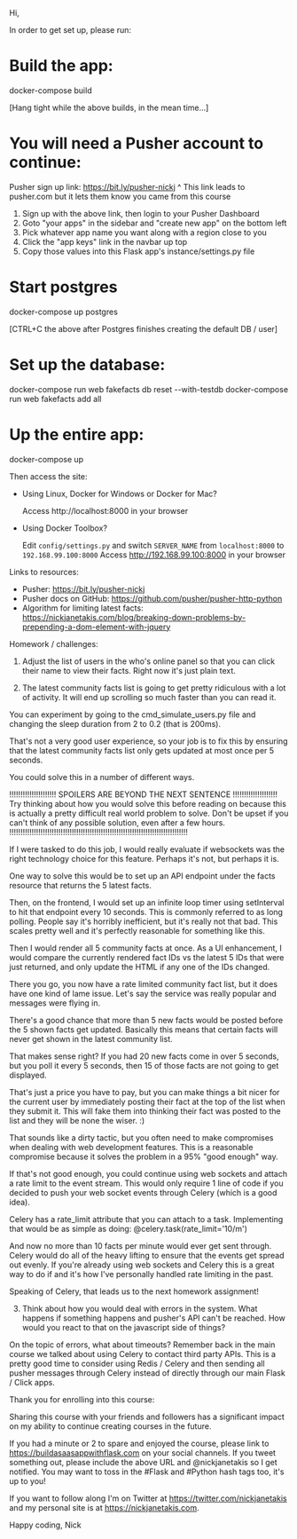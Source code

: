 Hi,



In order to get set up, please run:

# Build the app:
docker-compose build

[Hang tight while the above builds, in the mean time...]

# You will need a Pusher account to continue:

Pusher sign up link: https://bit.ly/pusher-nickj
^ This link leads to pusher.com but it lets them know you came from this course

1. Sign up with the above link, then login to your Pusher Dashboard
2. Goto "your apps" in the sidebar and "create new app" on the bottom left
3. Pick whatever app name you want along with a region close to you
4. Click the "app keys" link in the navbar up top
5. Copy those values into this Flask app's instance/settings.py file

# Start postgres
docker-compose up postgres

[CTRL+C the above after Postgres finishes creating the default DB / user]

# Set up the database:
docker-compose run web fakefacts db reset --with-testdb
docker-compose run web fakefacts add all

# Up the entire app:
docker-compose up



Then access the site:

* Using Linux, Docker for Windows or Docker for Mac?

    Access http://localhost:8000 in your browser

* Using Docker Toolbox?

    Edit `config/settings.py` and switch `SERVER_NAME` from `localhost:8000` to `192.168.99.100:8000`
    Access http://192.168.99.100:8000 in your browser



Links to resources:

* Pusher: https://bit.ly/pusher-nickj
* Pusher docs on GitHub: https://github.com/pusher/pusher-http-python
* Algorithm for limiting latest facts: https://nickjanetakis.com/blog/breaking-down-problems-by-prepending-a-dom-element-with-jquery


Homework / challenges:

1. Adjust the list of users in the who's online panel so that you can click
their name to view their facts. Right now it's just plain text.


2. The latest community facts list is going to get pretty ridiculous with a lot
of activity. It will end up scrolling so much faster than you can read it.

You can experiment by going to the cmd_simulate_users.py file and changing the
sleep duration from 2 to 0.2 (that is 200ms).

That's not a very good user experience, so your job is to fix this by ensuring
that the latest community facts list only gets updated at most once per 5 seconds.

You could solve this in a number of different ways.

!!!!!!!!!!!!!!!!!!!!! SPOILERS ARE BEYOND THE NEXT SENTENCE !!!!!!!!!!!!!!!!!!!!
Try thinking about how you would solve this before reading on because this is
actually a pretty difficult real world problem to solve. Don't be upset if you
can't think of any possible solution, even after a few hours.
!!!!!!!!!!!!!!!!!!!!!!!!!!!!!!!!!!!!!!!!!!!!!!!!!!!!!!!!!!!!!!!!!!!!!!!!!!!!!!!!

If I were tasked to do this job, I would really evaluate if websockets was the
right technology choice for this feature. Perhaps it's not, but perhaps it is.

One way to solve this would be to set up an API endpoint under the facts resource
that returns the 5 latest facts.

Then, on the frontend, I would set up an infinite loop timer using setInterval
to hit that endpoint every 10 seconds. This is commonly referred to as long
polling. People say it's horribly inefficient, but it's really not that bad.
This scales pretty well and it's perfectly reasonable for something like this.

Then I would render all 5 community facts at once. As a UI enhancement, I would
compare the currently rendered fact IDs vs the latest 5 IDs that were just
returned, and only update the HTML if any one of the IDs changed.

There you go, you now have a rate limited community fact list, but it does have
one kind of lame issue. Let's say the service was really popular and messages
were flying in.

There's a good chance that more than 5 new facts would be posted before the
5 shown facts get updated. Basically this means that certain facts will never
get shown in the latest community list.

That makes sense right? If you had 20 new facts come in over 5 seconds, but you
poll it every 5 seconds, then 15 of those facts are not going to get displayed.

That's just a price you have to pay, but you can make things a bit nicer for the
current user by immediately posting their fact at the top of the list when they
submit it. This will fake them into thinking their fact was posted to the list
and they will be none the wiser. :)

That sounds like a dirty tactic, but you often need to make compromises when
dealing with web development features. This is a reasonable compromise because
it solves the problem in a 95% "good enough" way.

If that's not good enough, you could continue using web sockets and attach a
rate limit to the event stream. This would only require 1 line of code if you
decided to push your web socket events through Celery (which is a good idea).

Celery has a rate_limit attribute that you can attach to a task. Implementing
that would be as simple as doing: @celery.task(rate_limit='10/m')

And now no more than 10 facts per minute would ever get sent through. Celery
would do all of the heavy lifting to ensure that the events get spread out
evenly. If you're already using web sockets and Celery this is a great way to
do if and it's how I've personally handled rate limiting in the past.

Speaking of Celery, that leads us to the next homework assignment!


3. Think about how you would deal with errors in the system. What happens if
something happens and pusher's API can't be reached. How would you react to that
on the javascript side of things?

On the topic of errors, what about timeouts? Remember back in the main course
we talked about using Celery to contact third party APIs. This is a pretty good
time to consider using Redis / Celery and then sending all pusher messages through
Celery instead of directly through our main Flask / Click apps.



Thank you for enrolling into this course:

Sharing this course with your friends and followers has a significant impact on
my ability to continue creating courses in the future.

If you had a minute or 2 to spare and enjoyed the course, please link to
https://buildasaasappwithflask.com on your social channels. If you tweet
something out, please include the above URL and @nickjanetakis so I get notified.
You may want to toss in the #Flask and #Python hash tags too, it's up to you!

If you want to follow along I'm on Twitter at https://twitter.com/nickjanetakis
and my personal site is at https://nickjanetakis.com.

Happy coding,
Nick
